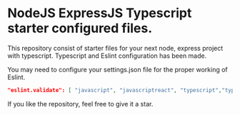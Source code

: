 # NodeJS ExpressJS Typescript starter configured files.

This repository consist of starter files for your next node, express project with typescript. Typescript and Eslint configuration has been made.

You may need to configure your settings.json file for the proper working of Eslint.

```json
"eslint.validate": [ "javascript", "javascriptreact", "typescript","typescriptreact" ]

```

If you like the repository, feel free to give it a star.
